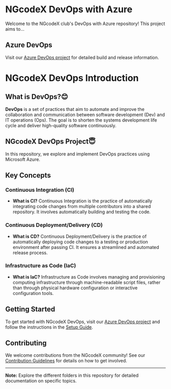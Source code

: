 # NGcodeX DevOps with Azure

Welcome to the NGcodeX club's DevOps with Azure repository! This project aims to...

## Azure DevOps

Visit our [Azure DevOps project](https://dev.azure.com/ngcodex) for detailed build and release information.

# NGcodeX DevOps Introduction

## What is DevOps?😊

**DevOps** is a set of practices that aim to automate and improve the collaboration and communication between software development (Dev) and IT operations (Ops). The goal is to shorten the systems development life cycle and deliver high-quality software continuously.

## NGcodeX DevOps Project😇

In this repository, we explore and implement DevOps practices using Microsoft Azure.

## Key Concepts

### Continuous Integration (CI)

- **What is CI?** Continuous Integration is the practice of automatically integrating code changes from multiple contributors into a shared repository. It involves automatically building and testing the code.

### Continuous Deployment/Delivery (CD)

- **What is CD?** Continuous Deployment/Delivery is the practice of automatically deploying code changes to a testing or production environment after passing CI. It ensures a streamlined and automated release process.

### Infrastructure as Code (IaC)

- **What is IaC?** Infrastructure as Code involves managing and provisioning computing infrastructure through machine-readable script files, rather than through physical hardware configuration or interactive configuration tools.

## Getting Started

To get started with NGcodeX DevOps, visit our [Azure DevOps project](https://dev.azure.com/ngcodex) and follow the instructions in the [Setup Guide](Setup.md).

## Contributing

We welcome contributions from the NGcodeX community! See our [Contribution Guidelines](CONTRIBUTING.md) for details on how to get involved.

---

**Note:** Explore the different folders in this repository for detailed documentation on specific topics.



